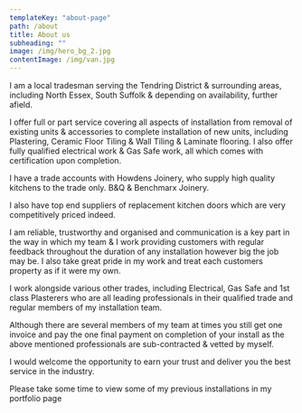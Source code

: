 ```yaml
---
templateKey: "about-page"
path: /about
title: About us
subheading: ""
image: /img/hero_bg_2.jpg
contentImage: /img/van.jpg
---
```


I am a local tradesman serving the Tendring District & surrounding areas, including North Essex, South Suffolk & depending on availability, further afield.

I offer full or part service covering all aspects of installation from removal of existing units & accessories to complete installation of new units, including Plastering, Ceramic Floor Tiling & Wall Tiling & Laminate flooring. I also offer fully qualified electrical work & Gas Safe work, all which comes with certification upon completion.

I have a trade accounts with Howdens Joinery, who supply high quality kitchens to the trade only. B&Q & Benchmarx Joinery.

I also have top end suppliers of replacement kitchen doors which are very competitively priced indeed.

I am reliable, trustworthy and organised and communication is a key part in the way in which my team & I work providing customers with regular feedback throughout the duration of any installation however big the job may be. I also take great pride in my work and treat each customers property as if it were my own.

I work alongside various other trades, including Electrical, Gas Safe and 1st class Plasterers who are all leading professionals in their qualified trade and regular members of my installation team.

Although there are several members of my team at times you still get one invoice and pay the one final payment on completion of your install as the above mentioned professionals are sub-contracted & vetted by myself.

I would welcome the opportunity to earn your trust and deliver you the best service in the industry.

Please take some time to view some of my previous installations in my portfolio page
